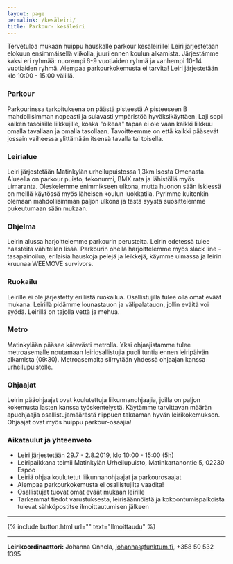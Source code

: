 ```yaml
---
layout: page
permalink: /kesäleiri/
title: Parkour- kesäleiri
---
```


Tervetuloa mukaan huippu hauskalle parkour kesäleirille! Leiri järjestetään elokuun ensimmäisellä viikolla, juuri ennen koulun 
alkamista. Järjestämme kaksi eri ryhmää: nuorempi 6-9 vuotiaiden ryhmä ja vanhempi 10-14 vuotiaiden ryhmä. Aiempaa parkourkokemusta
ei tarvita! Leiri järjestetään klo 10:00 - 15:00 välillä. 

### Parkour
Parkourinssa tarkoituksena on päästä pisteestä A pisteeseen B mahdollisimman nopeasti ja sulavasti ympäristöä hyväksikäyttäen. 
Laji sopii kaiken tasoisille liikkujille, koska "oikeaa" tapaa ei ole vaan kaikki liikkuu omalla tavallaan ja omalla tasollaan. 
Tavoitteemme on että kaikki pääsevät jossain vaiheessa ylittämään itsensä tavalla tai toisella. 

### Leirialue
Leiri järjestetään Matinkylän urheilupuistossa 1,3km Isosta Omenasta. Alueella on parkour puisto, tekonurmi, BMX rata ja lähistöllä
myös uimaranta. Oleskelemme enimmikseen ulkona, mutta huonon sään iskiessä on meillä käytössä myös läheisen koulun luokkatila.
Pyrimme kuitenkin olemaan mahdollisimman paljon ulkona ja tästä syystä suosittelemme pukeutumaan sään mukaan. 

### Ohjelma
Leirin alussa harjoittelemme parkourin perusteita. Leirin edetessä tulee haasteita vähitellen lisää. Parkourin ohella 
harjoittelemme myös slack line -tasapainoilua, erilaisia hauskoja pelejä ja leikkejä, käymme uimassa ja leirin kruunaa WEEMOVE
survivors. 

### Ruokailu
Leirille ei ole järjestetty erillistä ruokailua. Osallistujilla tulee olla omat eväät mukana. Leirillä pidämme lounastauon ja 
välipalatauon, jollin eväitä voi syödä. Leirillä on tajolla vettä ja mehua. 

### Metro
Matinkylään pääsee kätevästi metrolla. Yksi ohjaajistamme tulee metroasemalle noutamaan leiriosallistujia puoli tuntia ennen 
leiripäivän alkamista (09:30). Metroasemalta siirrytään yhdessä ohjaajan kanssa urheilupuistolle. 

### Ohjaajat
Leirin pääohjaajat ovat koulutettuja liikunnanohjaajia, joilla on paljon kokemusta lasten kanssa työskentelystä. Käytämme 
tarvittavan määrän apuohjaajia osallistujamäärästä riippuen takaaman hyvän leirikokemuksen. Ohjaajat ovat myös huippu parkour-osaajia!

### Aikataulut ja yhteenveto

- Leiri järjestetään 29.7 - 2.8.2019, klo 10:00 - 15:00 (5h)
- Leiripaikkana toimii Matinkylän Urheilupuisto, Matinkartanontie 5, 02230 Espoo
- Leiriä ohjaa koulutetut liikunnanohjaajat ja parkourosaajat
- Aiempaa parkourkokemusta ei osallistujilta vaadita!
- Osallistujat tuovat omat eväät mukaan leirille
- Tarkemmat tiedot varustuksesta, leirisäännöistä ja kokoontumispaikoista tulevat sähköpostitse ilmoittautumisen jälkeen

---

{% include button.html url="" text="Ilmoittaudu" %}

---


__Leirikoordinaattori:__ Johanna Onnela, johanna@funktum.fi, +358 50 532 1395



